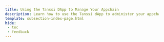 ```yaml
---
title: Using the Tanssi DApp to Manage Your Appchain
description: Learn how to use the Tanssi dApp to administer your appchain, including paying for block production services, managing tokens, opening XCM channels, and more.
template: subsection-index-page.html
hide:
 - toc
 - feedback
---
```

